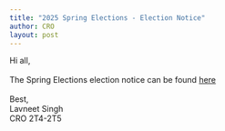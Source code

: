 ```yaml
---
title: "2025 Spring Elections - Election Notice"
author: CRO
layout: post
---
```


Hi all, <br><br>
The Spring Elections election notice can be found <a href="https://drive.google.com/file/d/1gEhYdGNPbIcVEW7GSUkT7hO3_ftRfpv2/view?usp=sharing">here</a>  
<br>
Best,<br>
Lavneet Singh<br>
CRO 2T4-2T5
